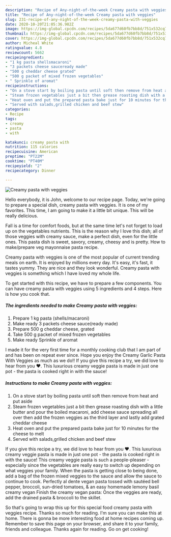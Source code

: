 ```yaml
---
description: "Recipe of Any-night-of-the-week Creamy pasta with veggies"
title: "Recipe of Any-night-of-the-week Creamy pasta with veggies"
slug: 231-recipe-of-any-night-of-the-week-creamy-pasta-with-veggies
date: 2020-10-20T21:05:36.982Z
image: https://img-global.cpcdn.com/recipes/5da677d60fb7bb8d/751x532cq70/creamy-pasta-with-veggies-recipe-main-photo.jpg
thumbnail: https://img-global.cpcdn.com/recipes/5da677d60fb7bb8d/751x532cq70/creamy-pasta-with-veggies-recipe-main-photo.jpg
cover: https://img-global.cpcdn.com/recipes/5da677d60fb7bb8d/751x532cq70/creamy-pasta-with-veggies-recipe-main-photo.jpg
author: Micheal White
ratingvalue: 4.8
reviewcount: 5662
recipeingredient:
- "1 kg pasta shellsmacaroni"
- "3 packets cheese sauceready made"
- "500 g cheddar cheese grated"
- "500 g packet of mixed frozen vegetables"
- " Sprinkle of aromat"
recipeinstructions:
- "On a stove start by boiling pasta until soft then remove from heat and put aside"
- "Steam frozen vegetables just a bit then grease roasting dish with a little butter and pour the boiled macaroni, add cheese sauce spreading all over then add the frozen veggies as the third layer and lastly add grated cheddar cheese"
- "Heat oven and put the prepared pasta bake just for 10 minutes for the cheese to melt"
- "Served with salads,grilled chicken and beef stew"
categories:
- Recipe
tags:
- creamy
- pasta
- with

katakunci: creamy pasta with 
nutrition: 115 calories
recipecuisine: American
preptime: "PT22M"
cooktime: "PT40M"
recipeyield: "2"
recipecategory: Dinner

---
```



![Creamy pasta with veggies](https://img-global.cpcdn.com/recipes/5da677d60fb7bb8d/751x532cq70/creamy-pasta-with-veggies-recipe-main-photo.jpg)

Hello everybody, it is John, welcome to our recipe page. Today, we're going to prepare a special dish, creamy pasta with veggies. It is one of my favorites. This time, I am going to make it a little bit unique. This will be really delicious.

Fall is a time for comfort foods, but at the same time let&#39;s not forget to load up on the vegetables nutrients. This is the reason why I love this dish; all of those veggies with creamy sauce, make a perfect dish, even for the little ones. This pasta dish is sweet, savory, creamy, cheesy and is pretty. How to make/prepare veg mayonnaise pasta recipe.

Creamy pasta with veggies is one of the most popular of current trending meals on earth. It is enjoyed by millions every day. It's easy, it's fast, it tastes yummy. They are nice and they look wonderful. Creamy pasta with veggies is something which I have loved my whole life.


To get started with this recipe, we have to prepare a few components. You can have creamy pasta with veggies using 5 ingredients and 4 steps. Here is how you cook that.

<!--inarticleads1-->

##### The ingredients needed to make Creamy pasta with veggies:

1. Prepare 1 kg pasta (shells/macaroni)
1. Make ready 3 packets cheese sauce(ready made)
1. Prepare 500 g cheddar cheese, grated
1. Take 500 g packet of mixed frozen vegetables
1. Make ready  Sprinkle of aromat


I made it for the very first time for a monthly cooking club that I am part of and has been on repeat ever since. Hope you enjoy the Creamy Garlic Pasta With Veggies as much as we do!! If you give this recipe a try, we did love to hear from you ❤️. This luxurious creamy veggie pasta is made in just one pot - the pasta is cooked right in with the sauce! 

<!--inarticleads2-->

##### Instructions to make Creamy pasta with veggies:

1. On a stove start by boiling pasta until soft then remove from heat and put aside
1. Steam frozen vegetables just a bit then grease roasting dish with a little butter and pour the boiled macaroni, add cheese sauce spreading all over then add the frozen veggies as the third layer and lastly add grated cheddar cheese
1. Heat oven and put the prepared pasta bake just for 10 minutes for the cheese to melt
1. Served with salads,grilled chicken and beef stew


If you give this recipe a try, we did love to hear from you ❤️. This luxurious creamy veggie pasta is made in just one pot - the pasta is cooked right in with the sauce! This creamy veggie pasta is such a people-pleaser - especially since the vegetables are really easy to switch up depending on what veggies your family. When the pasta is getting close to being done, add a bag of the frozen mixed veggies to the sauce and allow the sauce to continue to cook. Perfectly al dente vegan pasta tossed with sautéed bell pepper, broccoli, sun-dried tomatoes, &amp; an easy homemade lemony basil creamy vegan Finish the creamy vegan pasta: Once the veggies are ready, add the drained pasta &amp; broccoli to the skillet. 

So that's going to wrap this up for this special food creamy pasta with veggies recipe. Thanks so much for reading. I'm sure you can make this at home. There is gonna be more interesting food at home recipes coming up. Remember to save this page on your browser, and share it to your family, friends and colleague. Thanks again for reading. Go on get cooking!

